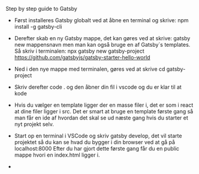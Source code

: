 Step by step guide to Gatsby

 - Først installeres Gatsby globalt ved at åbne en terminal og skrive: npm install -g gatsby-cli

 - Derefter skab en ny Gatsby mappe, det kan gøres ved at skrive: gatsby new mappensnavn men man kan også bruge en af Gatsby´s templates.
    Så skriv i terminalen: npx gatsby new gatsby-project https://github.com/gatsbyjs/gatsby-starter-hello-world

 - Ned i den nye mappe med terminalen, gøres ved at skrive cd gatsby-project

 - Skriv derefter code . og den åbner din fil i vscode og du er klar til at kode 

 - Hvis du vælger en template ligger der en masse filer i, det er som i react at dine filer ligger i src. Det er smart at bruge en template første gang så man får en ide af hvordan det skal se ud næste gang hvis du starter et nyt projekt selv.
 
 - Start op en terminal i VSCode og skriv gatsby develop, det vil starte projektet så du kan se hvad du bygger i din browser ved at gå på localhost:8000
 Efter du har gjort dette første gang får du en public mappe hvori en index.html ligger i.

 - 